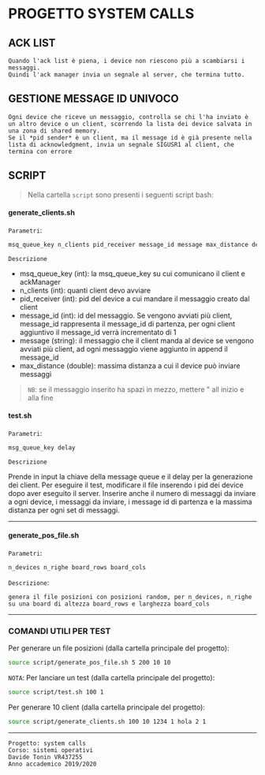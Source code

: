 # PROGETTO SYSTEM CALLS

## ACK LIST

    Quando l'ack list è piena, i device non riescono più a scambiarsi i messaggi.
    Quindi l'ack manager invia un segnale al server, che termina tutto.

## GESTIONE MESSAGE ID UNIVOCO

    Ogni device che riceve un messaggio, controlla se chi l'ha inviato è un altro device o un client, scorrendo la lista dei device salvata in una zona di shared memory.
    Se il *pid sender* è un client, ma il message id è già presente nella lista di acknowledgment, invia un segnale SIGUSR1 al client, che termina con errore

## SCRIPT
> Nella cartella ``script`` sono presenti i seguenti script bash:

#### generate_clients.sh

``Parametri``: 
```bash
msq_queue_key n_clients pid_receiver message_id message max_distance delay
```

``Descrizione``

- msq_queue_key (int): la msq_queue_key su cui comunicano il client e ackManager
- n_clients (int): quanti client devo avviare
- pid_receiver (int): pid del device a cui mandare il messaggio creato dal client
- message_id (int): id del messaggio. Se vengono avviati più client, message_id rappresenta il message_id di partenza, per ogni client aggiuntivo il message_id verrà incrementato di 1
- message (string): il messaggio che il client manda al device se vengono avviati più client, ad ogni messaggio viene aggiunto in append il message_id
- max_distance (double): massima distanza a cui il device può inviare messaggi

> ``NB``: se il messaggio inserito ha spazi in mezzo, mettere " all inizio e alla fine

#### test.sh

``Parametri``:
```bash
msg_queue_key delay
```

``Descrizione``

Prende in input la chiave della message queue e il delay per la generazione dei client.
Per eseguire il test, modificare il file inserendo i pid dei device dopo aver eseguito il server. Inserire anche il numero di messaggi da inviare a ogni device, i messaggi da inviare, i message id di partenza  e la massima distanza per ogni set di messaggi.


---

#### generate_pos_file.sh

``Parametri``:
```bash
n_devices n_righe board_rows board_cols
```

``Descrizione``:
    
    genera il file posizioni con posizioni random, per n_devices, n_righe
    su una board di altezza board_rows e larghezza board_cols

---

### COMANDI UTILI PER TEST

Per generare un file posizioni (dalla cartella principale del progetto):
```bash
source script/generate_pos_file.sh 5 200 10 10
```

``NOTA``: Per lanciare un test (dalla cartella principale del progetto):

```bash
source script/test.sh 100 1
```

Per generare 10 client (dalla cartella principale del progetto):

```bash
source script/generate_clients.sh 100 10 1234 1 hola 2 1
```

---

    Progetto: system calls
    Corso: sistemi operativi
    Davide Tonin VR437255
    Anno accademico 2019/2020